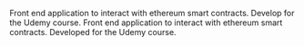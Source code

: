 Front end application to interact with ethereum smart contracts. Develop for the Udemy course.
Front end application to interact with ethereum smart contracts. Developed for the Udemy course.
